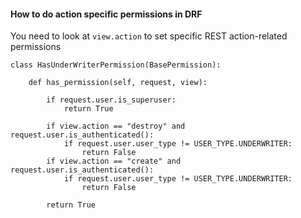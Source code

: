#### How to do action specific permissions in DRF

You need to look at `view.action` to set specific REST action-related permissions


```
class HasUnderWriterPermission(BasePermission):

    def has_permission(self, request, view):

        if request.user.is_superuser:
            return True
                        
        if view.action == "destroy" and request.user.is_authenticated():
            if request.user.user_type != USER_TYPE.UNDERWRITER:
                return False
        if view.action == "create" and request.user.is_authenticated():
            if request.user.user_type != USER_TYPE.UNDERWRITER:
                return False
        
        return True

```